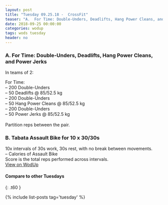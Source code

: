 ```yaml
---
layout: post
title: "Tuesday 09.25.18 -  CrossFit"
teaser: "A.  For Time: Double-Unders, Deadlifts, Hang Power Cleans, and Power Jerks<br/> B.  Tabata Assault Bike for 10 x 30/30s"
date: 2018-09-25 00:00:00
categories: wodup
tags: wods tuesday
header: no
---
```



<h3>A.  For Time: Double-Unders, Deadlifts, Hang Power Cleans, and Power Jerks</h3>


In teams of 2:

For Time:<br/>– 200 Double-Unders<br/>– 50 Deadlifts @ 85/52.5 kg<br/>– 200 Double-Unders<br/>– 50 Hang Power Cleans @ 85/52.5 kg<br/>– 200 Double-Unders<br/>– 50 Power Jerks @ 85/52.5 kg<br/><br/>Partition reps between the pair.
<h3>B.  Tabata Assault Bike for 10 x 30/30s</h3>
10x intervals of 30s work, 30s rest, with no break between movements.<br/>– Calories of Assault Bike<br/>Score is the total reps performed across intervals.<br/>
<a href="https://www.wodup.com/gyms/asphodel/wods/9573" target="blank">View on WodUp</a>


#### Compare to other Tuesdays
{: .t60 }

{% include list-posts tag='tuesday' %}